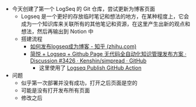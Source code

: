 - 今天创建了第一个 LogSeq 的 Git 仓库，尝试更新为博客页面
	- Logseq 是一个更好的存放临时笔记和想法的地方，在某种程度上，它会成为一个知识库来关联所有的其他笔记和资源，在这里产生出新的观点和想法，然后再输出到 Notion 中
	- 搭建流程
		- [如何发布logseq成为博客 - 知乎 (zhihu.com)](https://zhuanlan.zhihu.com/p/344165645)
		- [简悦 + Logseq + Github Page 无代码全自动化知识管理发布方案 · Discussion #3426 · Kenshin/simpread · GitHub](https://github.com/Kenshin/simpread/discussions/3426)
			- 这里使用了 [Logseq Publish GitHub Action](https://pengx17.github.io/knowledge-garden/#/page/logseq%20publish%20github%20action)
- 问题
	- 似乎第一次部署并没有成功，打开之后页面是空的
	- 可能是没有打开发布所有页面
	- 修改之后
